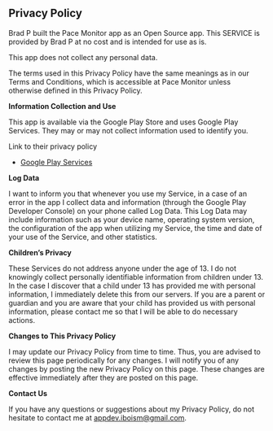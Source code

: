 ## Privacy Policy

Brad P built the Pace Monitor app as an Open Source app. This SERVICE is provided by Brad P at no cost and is intended for use as is.

This app does not collect any personal data.

The terms used in this Privacy Policy have the same meanings as in our Terms and Conditions, which is accessible at Pace Monitor unless otherwise defined in this Privacy Policy.

**Information Collection and Use**

This app is available via the Google Play Store and uses Google Play Services. They may or may not collect information used to identify you.

Link to their privacy policy

*   [Google Play Services](https://www.google.com/policies/privacy/)

**Log Data**

I want to inform you that whenever you use my Service, in a case of an error in the app I collect data and information (through the Google Play Developer Console) on your phone called Log Data. This Log Data may include information such as your device name, operating system version, the configuration of the app when utilizing my Service, the time and date of your use of the Service, and other statistics.

**Children’s Privacy**

These Services do not address anyone under the age of 13. I do not knowingly collect personally identifiable information from children under 13\. In the case I discover that a child under 13 has provided me with personal information, I immediately delete this from our servers. If you are a parent or guardian and you are aware that your child has provided us with personal information, please contact me so that I will be able to do necessary actions.

**Changes to This Privacy Policy**

I may update our Privacy Policy from time to time. Thus, you are advised to review this page periodically for any changes. I will notify you of any changes by posting the new Privacy Policy on this page. These changes are effective immediately after they are posted on this page.

**Contact Us**

If you have any questions or suggestions about my Privacy Policy, do not hesitate to contact me at appdev.iboism@gmail.com.
